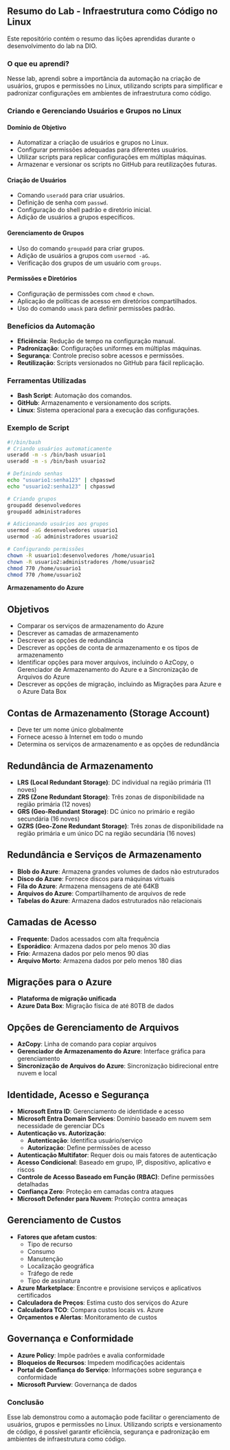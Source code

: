 ## Resumo do Lab - Infraestrutura como Código no Linux

Este repositório contém o resumo das lições aprendidas durante o desenvolvimento do lab na DIO.

### O que eu aprendi?
Nesse lab, aprendi sobre a importância da automação na criação de usuários, grupos e permissões no Linux, utilizando scripts para simplificar e padronizar configurações em ambientes de infraestrutura como código.

### Criando e Gerenciando Usuários e Grupos no Linux

#### Domínio de Objetivo
- Automatizar a criação de usuários e grupos no Linux.
- Configurar permissões adequadas para diferentes usuários.
- Utilizar scripts para replicar configurações em múltiplas máquinas.
- Armazenar e versionar os scripts no GitHub para reutilizações futuras.

#### Criação de Usuários
- Comando `useradd` para criar usuários.
- Definição de senha com `passwd`.
- Configuração do shell padrão e diretório inicial.
- Adição de usuários a grupos específicos.

#### Gerenciamento de Grupos
- Uso do comando `groupadd` para criar grupos.
- Adição de usuários a grupos com `usermod -aG`.
- Verificação dos grupos de um usuário com `groups`.

#### Permissões e Diretórios
- Configuração de permissões com `chmod` e `chown`.
- Aplicação de políticas de acesso em diretórios compartilhados.
- Uso do comando `umask` para definir permissões padrão.

### Benefícios da Automação
- **Eficiência**: Redução de tempo na configuração manual.
- **Padronização**: Configurações uniformes em múltiplas máquinas.
- **Segurança**: Controle preciso sobre acessos e permissões.
- **Reutilização**: Scripts versionados no GitHub para fácil replicação.

### Ferramentas Utilizadas
- **Bash Script**: Automação dos comandos.
- **GitHub**: Armazenamento e versionamento dos scripts.
- **Linux**: Sistema operacional para a execução das configurações.

### Exemplo de Script
```bash
#!/bin/bash
# Criando usuários automaticamente
useradd -m -s /bin/bash usuario1
useradd -m -s /bin/bash usuario2

# Definindo senhas
echo "usuario1:senha123" | chpasswd
echo "usuario2:senha123" | chpasswd

# Criando grupos
groupadd desenvolvedores
groupadd administradores

# Adicionando usuários aos grupos
usermod -aG desenvolvedores usuario1
usermod -aG administradores usuario2

# Configurando permissões
chown -R usuario1:desenvolvedores /home/usuario1
chown -R usuario2:administradores /home/usuario2
chmod 770 /home/usuario1
chmod 770 /home/usuario2
```

**Armazenamento do Azure**

## Objetivos
- Comparar os serviços de armazenamento do Azure
- Descrever as camadas de armazenamento
- Descrever as opções de redundância
- Descrever as opções de conta de armazenamento e os tipos de armazenamento
- Identificar opções para mover arquivos, incluindo o AzCopy, o Gerenciador de Armazenamento do Azure e a Sincronização de Arquivos do Azure
- Descrever as opções de migração, incluindo as Migrações para Azure e o Azure Data Box

## Contas de Armazenamento (Storage Account)
- Deve ter um nome único globalmente
- Fornece acesso à Internet em todo o mundo
- Determina os serviços de armazenamento e as opções de redundância

## Redundância de Armazenamento
- **LRS (Local Redundant Storage)**: DC individual na região primária (11 noves)
- **ZRS (Zone Redundant Storage)**: Três zonas de disponibilidade na região primária (12 noves)
- **GRS (Geo-Redundant Storage)**: DC único no primário e região secundária (16 noves)
- **GZRS (Geo-Zone Redundant Storage)**: Três zonas de disponibilidade na região primária e um único DC na região secundária (16 noves)

## Redundância e Serviços de Armazenamento
- **Blob do Azure**: Armazena grandes volumes de dados não estruturados
- **Disco do Azure**: Fornece discos para máquinas virtuais
- **Fila do Azure**: Armazena mensagens de até 64KB
- **Arquivos do Azure**: Compartilhamento de arquivos de rede
- **Tabelas do Azure**: Armazena dados estruturados não relacionais

## Camadas de Acesso
- **Frequente**: Dados acessados com alta frequência
- **Esporádico**: Armazena dados por pelo menos 30 dias
- **Frio**: Armazena dados por pelo menos 90 dias
- **Arquivo Morto**: Armazena dados por pelo menos 180 dias

## Migrações para o Azure
- **Plataforma de migração unificada**
- **Azure Data Box**: Migração física de até 80TB de dados

## Opções de Gerenciamento de Arquivos
- **AzCopy**: Linha de comando para copiar arquivos
- **Gerenciador de Armazenamento do Azure**: Interface gráfica para gerenciamento
- **Sincronização de Arquivos do Azure**: Sincronização bidirecional entre nuvem e local

## Identidade, Acesso e Segurança
- **Microsoft Entra ID**: Gerenciamento de identidade e acesso
- **Microsoft Entra Domain Services**: Domínio baseado em nuvem sem necessidade de gerenciar DCs
- **Autenticação vs. Autorização**:
  - **Autenticação**: Identifica usuário/serviço
  - **Autorização**: Define permissões de acesso
- **Autenticação Multifator**: Requer dois ou mais fatores de autenticação
- **Acesso Condicional**: Baseado em grupo, IP, dispositivo, aplicativo e riscos
- **Controle de Acesso Baseado em Função (RBAC)**: Define permissões detalhadas
- **Confiança Zero**: Proteção em camadas contra ataques
- **Microsoft Defender para Nuvem**: Proteção contra ameaças

## Gerenciamento de Custos
- **Fatores que afetam custos**:
  - Tipo de recurso
  - Consumo
  - Manutenção
  - Localização geográfica
  - Tráfego de rede
  - Tipo de assinatura
- **Azure Marketplace**: Encontre e provisione serviços e aplicativos certificados
- **Calculadora de Preços**: Estima custo dos serviços do Azure
- **Calculadora TCO**: Compara custos locais vs. Azure
- **Orçamentos e Alertas**: Monitoramento de custos

## Governança e Conformidade
- **Azure Policy**: Impõe padrões e avalia conformidade
- **Bloqueios de Recursos**: Impedem modificações acidentais
- **Portal de Confiança do Serviço**: Informações sobre segurança e conformidade
- **Microsoft Purview**: Governança de dados


### Conclusão
Esse lab demonstrou como a automação pode facilitar o gerenciamento de usuários, grupos e permissões no Linux. Utilizando scripts e versionamento de código, é possível garantir eficiência, segurança e padronização em ambientes de infraestrutura como código.

